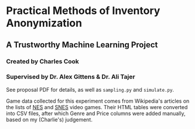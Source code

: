 # Practical Methods of Inventory Anonymization
## A Trustworthy Machine Learning Project
### Created by Charles Cook
### Supervised by Dr. Alex Gittens \& Dr. Ali Tajer

See proposal PDF for details, as well as `sampling.py` and `simulate.py`.

Game data collected for this experiment comes from Wikipedia's articles on the lists of [NES](https://en.wikipedia.org/wiki/List_of_Nintendo_Entertainment_System_games#Licensed_games) and [SNES](https://en.wikipedia.org/wiki/List_of_Super_Nintendo_Entertainment_System_games#List) video games.
Their HTML tables were converted into CSV files, after which Genre and Price columns were added manually, based on my (Charlie's) judgement.

